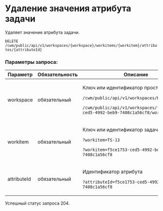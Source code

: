 # Удаление значения атрибута задачи

Удаляет значение атрибута задачи.

`DELETE /cwm/public/api/v1/workspaces/{workspace}/workitems/{workitem}/attributes/{attributeId}`

### Параметры запроса:

| Параметр    | Обязательность | Описание                                                                                                                                                                                                  |
| ----------- | -------------- | --------------------------------------------------------------------------------------------------------------------------------------------------------------------------------------------------------- |
| workspace   | обязательный   | <p>Ключ или идентификатор пространства</p><p><code>/cwm/public/api/v1/workspaces/KEY/workitems</code></p><p><code>/cwm/public/api/v1/workspaces/f5ce1753-ced5-4992-beb9-7408c1a56cf8/workitems</code></p> |
| workitem    | обязательный   | <p>Ключ или идентификатор задачи</p><p><code>?workitem=TS-13</code></p><p><code>?workitem=f5ce1753-ced5-4992-beb9-7408c1a56cf8</code></p>                                                                 |
| attributeId | обязательный   | <p>Идентификатор атрибута</p><p><code>?attributeId=f5ce1753-ced5-4992-beb9-7408c1a56cf8</code></p>                                                                                                        |

Успешный статус запроса 204.

